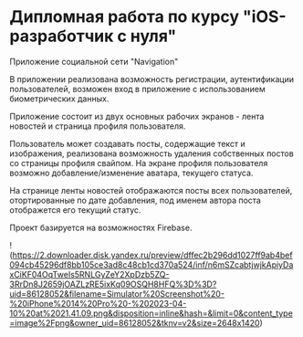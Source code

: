 # Дипломная работа по курсу "iOS-разработчик с нуля"

Приложение социальной сети "Navigation"

В приложении реализована возможность регистрации, аутентификации пользователей, возможен вход в приложение с использованием биометрических данных.

Приложение состоит из двух основных рабочих экранов - лента новостей и страница профиля пользователя.

Пользователь может создавать посты, содержащие текст и изображения, реализована возможность удаления собственных постов со страницы профиля свайпом. На экране профиля пользователя возможно добавление/изменение аватара, текущего статуса.

На странице ленты новостей отображаются посты всех пользователей, отортированные по дате добавления, под именем автора поста отображется его текущий статус.

Проект базируется на возможностях Firebase.

!(https://2.downloader.disk.yandex.ru/preview/dffec2b296dd1027ff9ab4bef094cb45296df8bb105ce3ad8c48cb1cd370a524/inf/n6mSZcabtjwjkApiyDaxCiKF04OqTweIs5RNLGyZeY2XpDzb5ZQ-3RrDn8J2659jOAZLzRE5ixKq09OSQH8HFQ%3D%3D?uid=86128052&filename=Simulator%20Screenshot%20-%20iPhone%2014%20Pro%20-%202023-04-10%20at%2021.41.09.png&disposition=inline&hash=&limit=0&content_type=image%2Fpng&owner_uid=86128052&tknv=v2&size=2648x1420)

